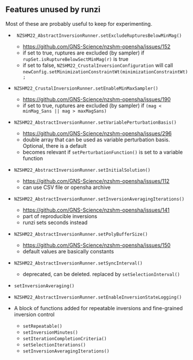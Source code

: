 ## Features unused by runzi

Most of these are probably useful to keep for experimenting.

- ` NZSHM22_AbstractInversionRunner.setExcludeRupturesBelowMinMag()`
    - https://github.com/GNS-Science/nzshm-opensha/issues/152 
    - if set to true, ruptures are excluded (by sampler) if `rupSet.isRuptureBelowSectMinMag(r)` is true
    - if set to false, `NZSHM22_CrustalInversionConfiguration` will call `newConfig.setMinimizationConstraintWt(minimizationConstraintWt);`
- `NZSHM22_CrustalInversionRunner.setEnableMinMaxSampler()`
    - https://github.com/GNS-Science/nzshm-opensha/issues/190 
    - if set to true, ruptures are excluded (by sampler) if `(mag < minMag_Sans || mag > maxMagSans)`
- `NZSHM22_AbstractInversionRunner.setVariablePerturbationBasis()`
    - https://github.com/GNS-Science/nzshm-opensha/issues/296 
    - double array that can be used as variable perturbation basis. Optional, there is a default
    - becomes relevant if `setPerturbationFunction()` is set to a variable function
- `NZSHM22_AbstractInversionRunner.setInitialSolution()`
    - https://github.com/GNS-Science/nzshm-opensha/issues/112
    - can use CSV file or opensha archive
- `NZSHM22_AbstractInversionRunner.setInversionAveragingIterations()`
    - https://github.com/GNS-Science/nzshm-opensha/issues/141
    - part of reproducible inversions
    - runzi sets seconds instead
- `NZSHM22_AbstractInversionRunner.setPolyBufferSize()`
    - https://github.com/GNS-Science/nzshm-opensha/issues/150
    - default values are basically constants
- `NZSHM22_AbstractInversionRunner.setSyncInterval()`
    - deprecated, can be deleted. replaced by `setSelectionInterval()`

- `setInversionAveraging()`
- `NZSHM22_AbstractInversionRunner.setEnableInversionStateLogging()`
 
- A block of functions added for repeatable inversions and fine-grained inversion control
    - `setRepeatable()`
    - `setInversionMinutes()`
    - `setIterationCompletionCriteria()`
    - `setSelectionIterations()`
    - `setInversionAveragingIterations()`
